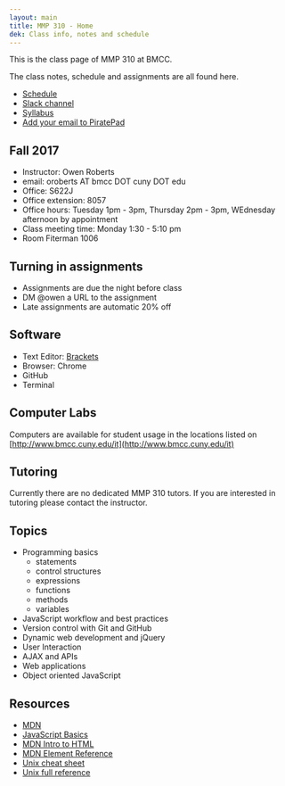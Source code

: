 ```yaml
---
layout: main
title: MMP 310 - Home
dek: Class info, notes and schedule
---
```


This is the class page of MMP 310 at BMCC.

The class notes, schedule and assignments are all found here.

- [Schedule](schedule.html)
- <a href="https://mmp310.slack.com/" target="blank">Slack channel</a>
- <a href="https://docs.google.com/document/d/1JE20usDOF3X6s2_0kL1T2oNvCwpqa74U5mKGhw4AfAI/edit?usp=sharing
" target="blank">Syllabus</a>
- <a href="http://piratepad.net/mmp310" target="blank">Add your email to PiratePad</a>

## Fall 2017

- Instructor: Owen Roberts
- email: oroberts AT bmcc DOT cuny DOT edu
- Office: S622J
- Office extension: 8057
- Office hours: Tuesday 1pm - 3pm, Thursday 2pm - 3pm, WEdnesday afternoon by appointment
- Class meeting time: Monday 1:30 - 5:10 pm
- Room Fiterman 1006

## Turning in assignments

- Assignments are due the night before class
- DM @owen a URL to the assignment
- Late assignments are automatic 20% off

## Software
- Text Editor: [Brackets](http://brackets.io/)
- Browser: Chrome
- GitHub
- Terminal 

## Computer Labs

Computers are available for student usage in the locations listed on [http://www.bmcc.cuny.edu/it](http://www.bmcc.cuny.edu/it)

## Tutoring

<!-- For MMP and MMA tutoring, please visit BMCC's [tutoring schedule](http://www.bmcc.cuny.edu/lrc/schedule.jsp)
 -->
Currently there are no dedicated MMP 310 tutors.  If you are interested in tutoring please contact the instructor.

## Topics
- Programming basics
	- statements
	- control structures
	- expressions
	- functions
	- methods
	- variables
- JavaScript workflow and best practices
- Version control with Git and GitHub
- Dynamic web development and jQuery
- User Interaction
- AJAX and APIs
- Web applications
- Object oriented JavaScript


## Resources
- [MDN](https://developer.mozilla.org/en-US/docs/Web/JavaScript)
- [JavaScript Basics](https://autotelicum.github.io/Smooth-CoffeeScript/literate/js-intro.html#syntax-basics)
- <a href="https://developer.mozilla.org/en-US/docs/Web/Guide/HTML/Introduction" target="blank">MDN Intro to HTML</a>
- <a href="https://developer.mozilla.org/en/docs/Web/HTML/Element" target="blank">MDN Element Reference</a>
- <a href="https://files.fosswire.com/2007/08/fwunixref.pdf" target="blank">Unix cheat sheet </a>
- <a href="https://ss64.com/osx/" target="blank">Unix full reference </a>